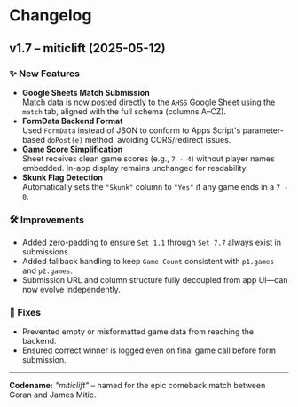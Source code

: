 # Changelog

## v1.7 – miticlift (2025-05-12)

### ✨ New Features
- **Google Sheets Match Submission**  
  Match data is now posted directly to the `AHSS` Google Sheet using the `match` tab, aligned with the full schema (columns A–CZ).
- **FormData Backend Format**  
  Used `FormData` instead of JSON to conform to Apps Script's parameter-based `doPost(e)` method, avoiding CORS/redirect issues.
- **Game Score Simplification**  
  Sheet receives clean game scores (e.g., `7 - 4`) without player names embedded. In-app display remains unchanged for readability.
- **Skunk Flag Detection**  
  Automatically sets the `"Skunk"` column to `"Yes"` if any game ends in a `7 - 0`.

### 🛠 Improvements
- Added zero-padding to ensure `Set 1.1` through `Set 7.7` always exist in submissions.
- Added fallback handling to keep `Game Count` consistent with `p1.games` and `p2.games`.
- Submission URL and column structure fully decoupled from app UI—can now evolve independently.

### 🐞 Fixes
- Prevented empty or misformatted game data from reaching the backend.
- Ensured correct winner is logged even on final game call before form submission.

---

**Codename:** _"miticlift"_ – named for the epic comeback match between Goran and James Mitic.
